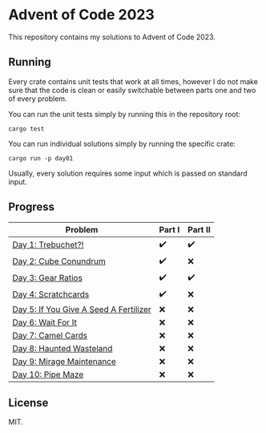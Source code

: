# Advent of Code 2023

This repository contains my solutions to Advent of Code 2023. 

## Running

Every crate contains unit tests that work at all times, however I do not
make sure that the code is clean or easily switchable between parts one
and two of every problem.

You can run the unit tests simply by running this in the repository root:

```
cargo test
```

You can run individual solutions simply by running the specific crate:

```
cargo run -p day01
```

Usually, every solution requires some input which is passed on standard input.

## Progress

| Problem | Part I | Part II |
| --- | --- | --- |
| [Day 1: Trebuchet?!][day01] | ✔️ | ✔️ |
| [Day 2: Cube Conundrum][day02] | ✔️ | ❌ |
| [Day 3: Gear Ratios][day03] | ✔️ | ✔️  |
| [Day 4: Scratchcards][day04] | ✔️  | ❌ |
| [Day 5: If You Give A Seed A Fertilizer][day05] | ❌ | ❌ |
| [Day 6: Wait For It][day06] | ❌ | ❌ |
| [Day 7: Camel Cards][day07] | ❌ | ❌ |
| [Day 8: Haunted Wasteland][day08] | ❌ | ❌ |
| [Day 9: Mirage Maintenance][day09] | ❌ | ❌ |
| [Day 10: Pipe Maze][day10] | ❌ | ❌ |

[day01]: /solutions/day01
[day02]: /solutions/day02
[day03]: /solutions/day03
[day04]: /solutions/day04
[day05]: /solutions/day05
[day06]: /solutions/day06
[day07]: /solutions/day07
[day08]: /solutions/day08
[day09]: /solutions/day09
[day10]: /solutions/day10

## License

MIT.

